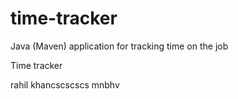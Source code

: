 # time-tracker
Java (Maven) application for tracking time on the job

Time tracker

rahil khancscscscs mnbhv
